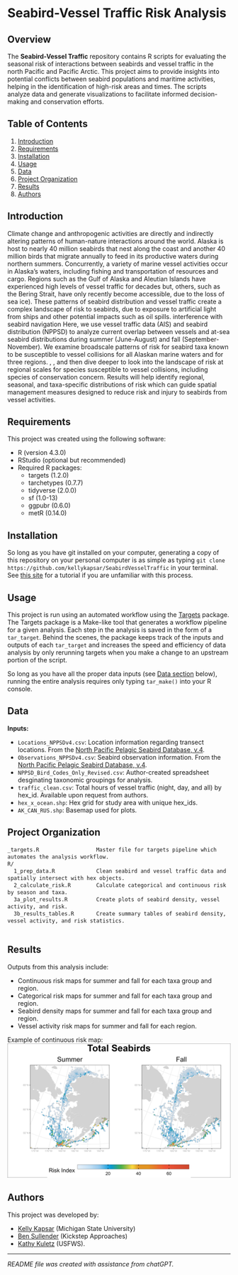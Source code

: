 # Seabird-Vessel Traffic Risk Analysis

## Overview

The **Seabird-Vessel Traffic** repository contains R scripts for evaluating the seasonal risk of interactions between seabirds and vessel traffic in the north Pacific and Pacific Arctic. This project aims to provide insights into potential conflicts between seabird populations and maritime activities, helping in the identification of high-risk areas and times. The scripts analyze data and generate visualizations to facilitate informed decision-making and conservation efforts.

## Table of Contents

1. [Introduction](#introduction)
2. [Requirements](#requirements)
3. [Installation](#installation)
4. [Usage](#usage)
5. [Data](#data)
6. [Project Organization](#project-organization)
7. [Results](#results)
8. [Authors](#authors)

## Introduction

Climate change and anthropogenic activities are directly and indirectly altering patterns of human-nature interactions around the world. Alaska is host to nearly 40 million seabirds that nest along the coast and another 40 million birds that migrate annually to feed in its productive waters during northern summers. Concurrently, a variety of marine vessel activities occur in Alaska’s waters, including fishing and transportation of resources and cargo. Regions such as the Gulf of Alaska and Aleutian Islands have experienced high levels of vessel traffic for decades but, others, such as the Bering Strait, have only recently become accessible, due to the loss of sea ice). These patterns of seabird distribution and vessel traffic create a complex landscape of risk to seabirds, due to exposure to artificial light from ships and other potential impacts such as oil spills. interference with seabird navigation Here, we use vessel traffic data (AIS) and seabird distribution (NPPSD) to analyze current overlap between vessels and at-sea seabird distributions during summer (June-August) and fall (September-November). We examine broadscale patterns of risk for seabird taxa known to be susceptible to vessel collisions for all Alaskan marine waters and for three regions. , , and then dive deeper to look into the landscape of risk at regional scales for species susceptible to vessel collisions, including species of conservation concern. Results will help identify regional, seasonal, and taxa-specific distributions of risk which can guide spatial management measures designed to reduce risk and injury to seabirds from vessel activities.

## Requirements

This project was created using the following software:

* R (version 4.3.0)
* RStudio (optional but recommended)
* Required R packages: 
  - targets (1.2.0)
  - tarchetypes (0.7.7)
  - tidyverse (2.0.0)
  - sf (1.0-13)
  - ggpubr (0.6.0)
  - metR (0.14.0)

## Installation 

So long as you have git installed on your computer, generating a copy of this repository on your personal computer is as simple as typing `git clone https://github.com/kellykapsar/SeabirdVesselTraffic` in your terminal. See [this site](https://git-scm.com/book/en/v2/Git-Basics-Getting-a-Git-Repository) for a tutorial if you are unfamiliar with this process.  

## Usage

This project is run using an automated workflow using the [Targets](https://books.ropensci.org/targets/) package. The Targets package is a Make-like tool that generates a workflow pipeline for a given analysis. Each step in the analysis is saved in the form of a `tar_target`. Behind the scenes, the package keeps track of the inputs and outputs of each `tar_target` and increases the speed and efficiency of data analysis by only rerunning targets when you make a change to an upstream portion of the script.

So long as you have all the proper data inputs (see [Data section](#data) below), running the entire analysis requires only typing `tar_make()` into your R console. 

## Data

**Inputs:**  
- `Locations_NPPSDv4.csv`: Location information regarding transect locations. From the [North Pacific Pelagic Seabird Database, v.4](https://www.usgs.gov/centers/alaska-science-center/science/north-pacific-pelagic-seabird-database).  
- `Observations_NPPSDv4.csv`: Seabird observation information. From the [North Pacific Pelagic Seabird Database, v.4](https://www.usgs.gov/centers/alaska-science-center/science/north-pacific-pelagic-seabird-database).  
- `NPPSD_Bird_Codes_Only_Revised.csv`: Author-created spreadsheet desginating taxonomic groupings for analysis.  
- `traffic_clean.csv`: Total hours of vessel traffic (night, day, and all) by hex_id. Available upon request from authors.  
- `hex_x_ocean.shp`: Hex grid for study area with unique hex_ids.  
- `AK_CAN_RUS.shp`: Basemap used for plots.  

## Project Organization

```
_targets.R                  Master file for targets pipeline which automates the analysis workflow. 
R/
  1_prep_data.R             Clean seabird and vessel traffic data and spatially intersect with hex objects.  
  2_calculate_risk.R        Calculate categorical and continuous risk by season and taxa.
  3a_plot_results.R         Create plots of seabird density, vessel activity, and risk. 
  3b_results_tables.R       Create summary tables of seabird density, vessel activity, and risk statistics. 


```

## Results

Outputs from this analysis include:  
* Continuous risk maps for summer and fall for each taxa group and region.  
* Categorical risk maps for summer and fall for each taxa group and region.  
* Seabird density maps for summer and fall for each taxa group and region.  
* Vessel activity risk maps for summer and fall for each region.  
  
Example of continuous risk map:  
![Continuous risk index map for seabird-vessel interactions in Alaskan waters.](./images/risk-con_d_hrs_al_total_seabirds_all-ak.png)  

## Authors

This project was developed by:  
* [Kelly Kapsar](kellykapsar.netlify.app) (Michigan State University)  
* [Ben Sullender](https://www.kickstepapproaches.com/) (Kickstep Approaches)  
* [Kathy Kuletz](https://www.linkedin.com/in/kathy-kuletz-5a983793) (USFWS). 

---

*README file was created with assistance from chatGPT.*
